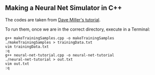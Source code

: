 ## Making a Neural Net Simulator in C++

The codes are taken from [Dave Miller's tutorial](http://www.millermattson.com/dave/?p=54).

To run them, once we are in the correct directory, execute in a Terminal:
```
g++ makeTrainingSamples.cpp -o makeTrainingSamples
./makeTrainingSamples > trainingData.txt
vim trainingData.txt
:q
g++ neural-net-tutorial.cpp -o neural-net-tutorial
./neural-net-tutorial > out.txt
vim out.txt
:q
```

